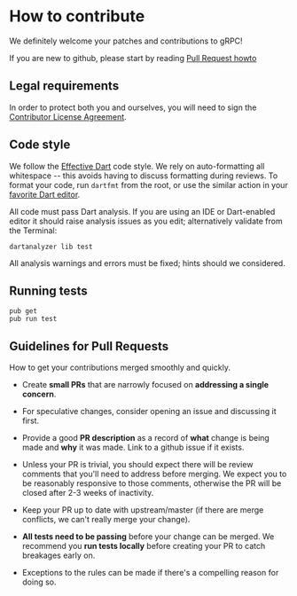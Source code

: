 # How to contribute

We definitely welcome your patches and contributions to gRPC!

If you are new to github, please start by reading [Pull Request
howto](https://help.github.com/articles/about-pull-requests/)

## Legal requirements

In order to protect both you and ourselves, you will need to sign the
[Contributor License
Agreement](https://identity.linuxfoundation.org/projects/cncf).

## Code style

We follow the [Effective
Dart](https://www.dartlang.org/guides/language/effective-dart/style) code style.
We rely on auto-formatting all whitespace -- this avoids having to discuss
formatting during reviews. To format your code, run `dartfmt` from the root, or
use the similar action in your [favorite Dart
editor](https://www.dartlang.org/tools).

All code must pass Dart analysis. If you are using an IDE or Dart-enabled editor
it should raise analysis issues as you edit; alternatively validate from the
Terminal:

```
dartanalyzer lib test
```

All analysis warnings and errors must be fixed; hints should we considered.

## Running tests

```
pub get
pub run test
```

## Guidelines for Pull Requests

How to get your contributions merged smoothly and quickly.
 
- Create **small PRs** that are narrowly focused on **addressing a single
concern**. 

- For speculative changes, consider opening an issue and discussing it first.
 
- Provide a good **PR description** as a record of **what** change is being made
and **why** it was made. Link to a github issue if it exists.
 
- Unless your PR is trivial, you should expect there will be review comments
that you'll need to address before merging. We expect you to be reasonably
responsive to those comments, otherwise the PR will be closed after 2-3 weeks of
inactivity.

- Keep your PR up to date with upstream/master (if there are merge conflicts, we
can't really merge your change).

- **All tests need to be passing** before your change can be merged. We
recommend you **run tests locally** before creating your PR to catch breakages
early on.
 
- Exceptions to the rules can be made if there's a compelling reason for doing
so.
